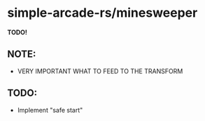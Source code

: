 # simple-arcade-rs/minesweeper

__TODO!__

## NOTE:
* VERY IMPORTANT WHAT TO FEED TO THE TRANSFORM

## TODO:
* Implement "safe start"
